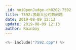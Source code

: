 ```yaml
---
_id: noiOpenJudge-ch0202-7592
title: 7592:求最大公约数问题
date: 2019-08-09 12:13
update: 2019-08-09 12:13
author: Rainboy
---
```


```c
<%- include("7592.cpp") %>
```

